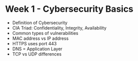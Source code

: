 # Week 1 - Cybersecurity Basics
- Definition of Cybersecurity
- CIA Triad: Confidentiality, Integrity, Availability
- Common types of vulnerabilities
- MAC address vs IP address
- HTTPS uses port 443
- DNS = Application Layer
- TCP vs UDP differences

